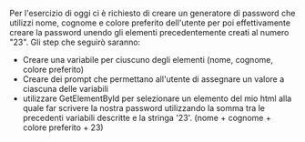 Per l'esercizio di oggi ci è richiesto di creare un generatore di password che utilizzi nome, cognome e colore preferito dell'utente per poi effettivamente creare la password unendo gli elementi precedentemente creati al numero "23".
Gli step che seguirò saranno:

- Creare una variabile per ciuscuno degli elementi (nome, cognome, colore preferito)
- Creare dei prompt che permettano all'utente di assegnare un valore a ciascuna delle variabili
- utilizzare GetElementById per selezionare un elemento del mio html alla quale far scrivere la nostra password utilizzando la somma tra le precedenti variabili descritte e la stringa '23'. (nome + cognome + colore preferito + 23)
